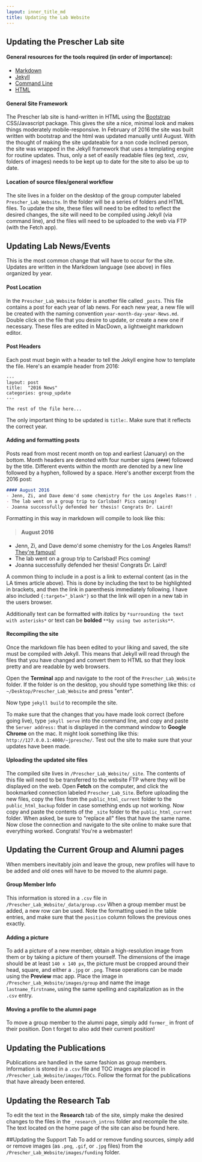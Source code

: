 ```yaml
---
layout: inner_title_md
title: Updating the Lab Website
---
```


## Updating the Prescher Lab site

#### General resources for the tools required (in order of importance):
- [Markdown](https://github.com/adam-p/markdown-here/wiki/Markdown-Cheatsheet)
- [Jekyll](https://jekyllrb.com/)
- [Command Line](https://www.cheatography.com/davechild/cheat-sheets/linux-command-line/)
- [HTML](http://www.simplehtmlguide.com/cheatsheet.php)

#### General Site Framework
The Prescher lab site is hand-written in HTML using the [Bootstrap](http://getbootstrap.com/) CSS/Javascript package. This gives the site a nice, minimal look and makes things moderately mobile-responsive. In February of 2016 the site was built written with bootstrap and the html was updated manually until August. With the thought of making the site updateable for a non code inclined person, the site was wrapped in the Jekyll framework that uses a templating engine for routine updates. Thus, only a set of easily readable files (eg text, .csv, folders of images) needs to be kept up to date for the site to also be up to date.

#### Location of source files/general workflow
The site lives in a folder on the desktop of the group computer labeled `Prescher_Lab_Website`. In the folder will be a series of folders and HTML files. To update the site, these files will need to be edited to reflect the desired changes, the site will need to be compiled using Jekyll (via command line), and the files will need to be uploaded to the web via FTP (with the Fetch app).

## Updating Lab News/Events
This is the most common change that will have to occur for the site. Updates are written in the Markdown language (see above) in files organized by year.

#### Post Location
In the `Prescher_Lab_Website` folder is another file called `_posts`. This file contains a post for each year of lab news. For each new year, a new file will be created with the naming convention `year-month-day-year-News.md`. Double click on the file that you desire to update, or create a new one if necessary. These files are edited in MacDown, a lightweight markdown editor.

#### Post Headers
Each post must begin with a header to tell the Jekyll engine how to template the file. Here's an example header from 2016:

```
---
layout: post
title:  "2016 News"
categories: group_update
---

The rest of the file here...
``` 
The only important thing to be updated is `title:`. Make sure that it reflects the correct year.

#### Adding and formatting posts
Posts read from most recent month on top and earliest (January) on the bottom. Month headers are denoted with four number signs (`####`) followed by the title. Different events within the month are denoted by a new line followed by a hyphen, followed by a space. Here's another excerpt from the 2016 post:

```markdown
#### August 2016
- Jenn, Zi, and Dave demo'd some chemistry for the Los Angeles Rams!! [They're famous!](http://www.latimes.com/socal/daily-pilot/news/tn-dpt-me-0825-football-chemistry-20160824-story.html){:target="_blank"}
- The lab went on a group trip to Carlsbad! Pics coming!
- Joanna successfully defended her thesis! Congrats Dr. Laird!
```
Formatting in this way in markdown will compile to look like this:

>#### August 2016
- Jenn, Zi, and Dave demo'd some chemistry for the Los Angeles Rams!! [They're famous!](http://www.latimes.com/socal/daily-pilot/news/tn-dpt-me-0825-football-chemistry-20160824-story.html)
- The lab went on a group trip to Carlsbad! Pics coming!
- Joanna successfully defended her thesis! Congrats Dr. Laird!

A common thing to include in a post is a link to external content (as in the LA times article above). This is done by including the text to be highlighted in brackets, and then the link in parenthesis immediately following. I have also included ``{:target="_blank"}`` so that the link will open in a new tab in the users browser.

Additionally text can be formatted with *italics* by ``*surrounding the text with asterisks*`` or text can be **bolded** ``**by using two asterisks**``.

#### Recompiling the site
Once the markdown file has been edited to your liking and saved, the site must be compiled with Jekyll. This means that Jekyll will read through the files that you have changed and convert them to HTML so that they look pretty and are readable by web browsers.

Open the **Terminal** app and navigate to the root of the ``Prescher_Lab_Website`` folder. If the folder is on the desktop, you should type something like this:
``cd ~/Desktop/Prescher_Lab_Website`` and press "enter".

Now type ``jekyll build`` to recompile the site.

To make sure that the changes that you have made look correct (before going live), type ``jekyll serve`` into the command line, and copy and paste the ``Server address:`` that is displayed in the command window to **Google Chrome** on the mac. It might look something like this: ``http://127.0.0.1:4000/~jpresche/``. Test out the site to make sure that your updates have been made.

#### Uploading the updated site files
The compiled site lives in ``/Prescher_Lab_Website/_site``. The contents of this file will need to be transferred to the website FTP where they will be displayed on the web. Open **Fetch** on the computer, and click the bookmarked connection labeled ``Prescher_Lab_Site``. Before uploading the new files, copy the files from the ``public_html_current`` folder to the ``public_html_backup`` folder in case something ends up not working. Now copy and paste the contents of the ``_site`` folder to the ``public_html_current`` folder. When asked, be sure to "replace all" files that have the same name. Now close the connection and navigate to the site online to make sure that everything worked. Congrats! You're a webmaster!

## Updating the Current Group and Alumni pages
When members inevitably join and leave the group, new profiles will have to be added and old ones will have to be moved to the alumni page. 

#### Group Member Info
This information is stored in a ``.csv`` file in ``/Prescher_Lab_Website/_data/group.csv`` When a group member must be added, a new row can be used. Note the formatting used in the table entries, and make sure that the ``position`` column follows the previous ones exactly. 

#### Adding a picture
To add a picture of a new member, obtain a high-resolution image from them or by taking a picture of them yourself. The dimensions of the image should be at least ``140 x 140 px``, the picture must be cropped around their head, square, and either a ``.jpg`` or ``.png``. These operations can be made using the **Preview** mac app. Place the image in ``/Prescher_Lab_Website/images/group`` and name the image ``lastname_firstname``, using the same spelling and capitalization as in the ``.csv`` entry.

#### Moving a profile to the alumni page
To move a group member to the alumni page, simply add ``former_`` in front of their position. Don
t forget to also add their current position!

## Updating the Publications
Publications are handled in the same fashion as group members. Information is stored in a ``.csv`` file and TOC images are placed in ``/Prescher_Lab_Website/images/TOCs``. Follow the format for the publications that have already been entered.

## Updating the Research Tab
To edit the text in the **Research** tab of the site, simply make the desired changes to the files in the ``_research_intros`` folder and recompile the site. The text located on the home page of the site can also be found here.

##Updating the Support Tab
To add or remove funding sources, simply add or remove images (as ``.png``, ``.gif``, or ``.jpg`` files) from the ``/Prescher_Lab_Website/images/funding`` folder.